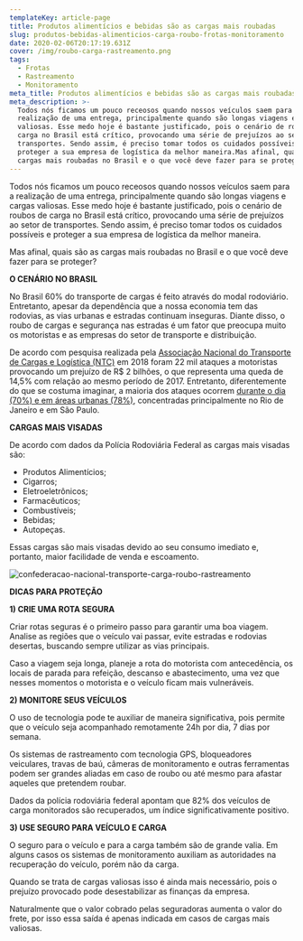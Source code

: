 ```yaml
---
templateKey: article-page
title: Produtos alimentícios e bebidas são as cargas mais roubadas
slug: produtos-bebidas-alimenticios-carga-roubo-frotas-monitoramento
date: 2020-02-06T20:17:19.631Z
cover: /img/roubo-carga-rastreamento.png
tags:
  - Frotas
  - Rastreamento
  - Monitoramento
meta_title: Produtos alimentícios e bebidas são as cargas mais roubadas
meta_description: >-
  Todos nós ficamos um pouco receosos quando nossos veículos saem para a
  realização de uma entrega, principalmente quando são longas viagens e cargas
  valiosas. Esse medo hoje é bastante justificado, pois o cenário de roubos de
  carga no Brasil está crítico, provocando uma série de prejuízos ao setor de
  transportes. Sendo assim, é preciso tomar todos os cuidados possíveis e
  proteger a sua empresa de logística da melhor maneira.Mas afinal, quais são as
  cargas mais roubadas no Brasil e o que você deve fazer para se proteger?
---
```

Todos nós ficamos um pouco receosos quando nossos veículos saem para a realização de uma entrega, principalmente quando são longas viagens e cargas valiosas. Esse medo hoje é bastante justificado, pois o cenário de roubos de carga no Brasil está crítico, provocando uma série de prejuízos ao setor de transportes. Sendo assim, é preciso tomar todos os cuidados possíveis e proteger a sua empresa de logística da melhor maneira.

Mas afinal, quais são as cargas mais roubadas no Brasil e o que você deve fazer para se proteger?



**O CENÁRIO NO BRASIL**

No Brasil 60% do transporte de cargas é feito através do modal rodoviário. Entretanto, apesar da dependência que a nossa economia tem das rodovias, as vias urbanas e estradas continuam inseguras. Diante disso, o roubo de cargas e segurança nas estradas é um fator que preocupa muito os motoristas e as empresas do setor de transporte e distribuição. 

De acordo com pesquisa realizada pela [Associação Nacional do Transporte de Cargas e Logística (NTC)](https://www.portalntc.org.br/publicacoes/blog/noticias/ntc-na-midia/brasil-registrou-22-mil-roubos-de-carga-em-2018) em 2018 foram 22 mil ataques a motoristas provocando um prejuízo de R$ 2 bilhões, o que representa uma queda de 14,5% com relação ao mesmo período de 2017.  Entretanto, diferentemente do que se costuma imaginar, a maioria dos ataques ocorrem [durante o dia (70%) e em áreas urbanas (78%)](https://cnt.org.br/agencia-cnt/roubo-cargas-brasil-ocorrencias-areas-urbanas), concentradas principalmente no Rio de Janeiro e em São Paulo. 





**CARGAS MAIS VISADAS**

De acordo com dados da Polícia Rodoviária Federal as cargas mais visadas são:

* Produtos Alimentícios; 
* Cigarros;
* Eletroeletrônicos;
* Farmacêuticos; 
* Combustíveis; 
* Bebidas;
* Autopeças.

Essas cargas são mais visadas devido ao seu consumo imediato e, portanto, maior facilidade de venda e escoamento. 

![confederacao-nacional-transporte-carga-roubo-rastreamento](/img/confederacao-nacional-transporte-roubo-carga.png "Fonte: Confederação Nacional do Transporte. ")



**DICAS PARA PROTEÇÃO**



**1) CRIE UMA ROTA SEGURA**

Criar rotas seguras é o primeiro passo para garantir uma boa viagem. Analise as regiões que o veículo vai passar, evite estradas e rodovias desertas, buscando sempre utilizar as vias principais. 

Caso a viagem seja longa, planeje a rota do motorista com antecedência, os locais de parada para refeição, descanso e abastecimento, uma vez que nesses momentos o motorista e o veículo ficam mais vulneráveis. 



**2) MONITORE SEUS VEÍCULOS**

O uso de tecnologia pode te auxiliar de maneira significativa, pois permite que o veículo seja acompanhado remotamente 24h por dia, 7 dias por semana. 

Os sistemas de rastreamento com tecnologia GPS, bloqueadores veiculares, travas de baú, câmeras de monitoramento e outras ferramentas podem ser grandes aliadas em caso de roubo ou até mesmo para afastar aqueles que pretendem roubar. 

Dados da polícia rodoviária federal apontam que 82% dos veículos de carga monitorados são recuperados, um índice significativamente positivo. 



**3) USE SEGURO PARA VEÍCULO E CARGA**

O seguro para o veículo e para a carga também são de grande valia. Em alguns casos os sistemas de monitoramento auxiliam as autoridades na recuperação do veículo, porém não da carga. 

Quando se trata de cargas valiosas isso é ainda mais necessário, pois o prejuízo provocado pode desestabilizar as finanças da empresa. 

Naturalmente que o valor cobrado pelas seguradoras aumenta o valor do frete, por isso essa saída é apenas indicada em casos de cargas mais valiosas.
